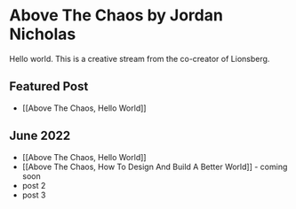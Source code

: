# Above The Chaos by Jordan Nicholas

Hello world. This is a creative stream from the co-creator of Lionsberg.

## Featured Post

- [[Above The Chaos, Hello World]]

## June 2022

- [[Above The Chaos, Hello World]]
- [[Above The Chaos, How To Design And Build A Better World]] - coming soon
- post 2
- post 3

